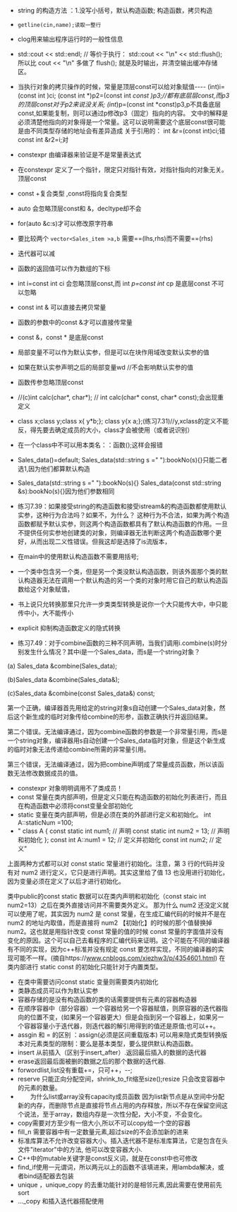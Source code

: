* string 的构造方法 ：1.没写小括号，默认构造函数; 构造函数，拷贝构造
*     getline(cin,name);读取一整行
* clog用来输出程序运行时的一般性信息
* std::cout << std::endl;
// 等价于执行：
std::cout << "\n" << std::flush();
所以比
cout << "\n" 多做了 flush(); 就是及时输出，并清空输出缓冲存储区。
* 当执行对象的拷贝操作的时候，常量是顶层const可以给对象赋值----
(int)i=(const int )ci;
(const int *)p2=(const int *const )p3;//都有底层层const,而p3的顶层const对于p2来说没关系;
(int*)p=(const int  *const)p3,p不具备底层const,如果能复制，则可以通过p修改p3（固定）指向的内容。
文中的解释是必须清楚他指向的对象得是一个常量。这可以说明需要这个底层const很可能是由不同类型存储的地址会有差异造成
关于引用的：
int &r=(const int)ci;错
const int &r2=i;对

* constexpr 由编译器来验证是不是常量表达式
* 在constexpr 定义了一个指针，限定只对指针有效，对指针指向的对象无关。顶层const
* const +复合类型 ,const将指向复合类型
* auto 会忽略顶层const和 &，decltype却不会
* for(auto &c:s)才可以修改原字符串
* 要比较两个  `vector<Sales_item >a,b`
需要==(lhs,rhs)而不需要==(rhs)
* 迭代器可以减
* 函数的返回值可以作为数组的下标
*  int  i=const int ci 会忽略顶层const,而 int *p=const int* cp 是底层const 不可以忽略
* const int & 可以直接去拷贝常量
* 函数的参数中的const &才可以直接传常量
* const &，const * 是底层const 
* 局部变量不可以作为默认实参，但是可以在块作用域改变默认实参的值
*    如果在默认实参声明之后的局部变量wd
    //不会影响默认实参的值
* 函数传参忽略顶层const
* //(c)int calc(char*, char*);
//	int calc(char* const, char* const);会出现重定义
* class x;class y;class x{ y*b;};
class y{x a;};(练习7.31)//y,xclass的定义不能反，得先要去确定成员的大小，class才会被使用（或者说识别）
* 在一个class中不可以用本类名：：函数();这样会报错
* 
    Sales_data()=default;
    Sales_data(std::string s =" "):bookNo(s){}只能二者选1,因为他们都算默认构造
* 
    Sales_data(std::string s =" "):bookNo(s){}
    Sales_data(const std::string &s):bookNo(s){}因为他们参数相同

* 练习7.39：如果接受string的构造函数和接受istream&的构造函数都使用默认实参，这种行为合法吗？如果不，为什么？
这种行为不合法，如果为两个构造函数都赋予默认实参，则这两个构造函数都具有了默认构造函数的作用。一旦不提供任何实参地创建类的对象，则编译器无法判断这两个构造函数哪个更好，从而出现二义性错误。但我这却是选择了is流版本，
* 在main中的使用默认构造函数不需要用括号;
* 一个类中包含另一个类，但是另一个类没默认构造函数，则该外面那个类的默认构造器无法在调用一个默认构造的另一个类的对象时用它自己的默认构造函数给这个对象赋值，
* 书上说只允转换那里只允许一步类类型转换是说你一个大只能传大中，中只能传中小，大不能传小
* explicit 抑制构造函数定义的隐式转换
* 练习7.49：对于combine函数的三种不同声明，当我们调用i.combine(s)时分别发生什么情况？其中i是一个Sales_data，而s是一个string对象？

(a) Sales_data &combine(Sales_data);

(b)Sales_data &combine(Sales_data&);

(c)Sales_data &combine(const Sales_data&) const;

第一个正确，编译器首先用给定的string对象s自动创建一个Sales_data对象，然后这个新生成的临时对象传给combine的形参，函数正确执行并返回结果。

第二个错误。无法编译通过，因为combine函数的参数是一个非常量引用，而s是一个string对象，编译器用s自动创建一个Sales_data临时对象，但是这个新生成的临时对象无法传递给combine所需的非常量引用。

第三个错误，无法编译通过，因为把combine声明成了常量成员函数，所以该函数无法修改数据成员的值。
* constexpr 对象明明调用不了类成员！
* const 常量在类内部声明，但是定义只能在构造函数的初始化列表进行，而且
在构造函数中必须将const变量全部初始化
* static 变量在类内部声明，但是必须在类的外部进行定义和初始化。 int A::staticNum =100;
* " class A {
    const static int num1; // 声明
     const static int num2 = 13; // 声明和初始化
 };
 const int A::num1 = 12; // 定义并初始化
 const int num2;  // 定义"

上面两种方式都可以对 const static 常量进行初始化。注意，第 3 行的代码并没有对 num2 进行定义，它只是进行声明。其实这里给了值 13 也没用进行初始化，因为变量必须在定义了以后才进行初始化。

类中public的const static 数据可以在类内声明和初始化（const staic int num2=13）之后在类外直接访问并不需要类外定义。
那为什么 num2 还没定义就可以使用了呢，其实因为 num2 是 const 常量，在生成汇编代码的时候并不是在 num2 的地址内取值，而是直接将 num2 【初始化】的时候的那个值替换掉 num2。这也就是用指针改变 const 常量的值的时候 const 常量的字面值并没有变化的原因。这个可以自己去看程序的汇编代码来证明。这个可能在不同的编译器有不同的实现，因为c++标准并没有规定 const 要怎样实现，不同的编译器的实现可能不一样。(摘自https://www.cnblogs.com/xiezhw3/p/4354601.html)
在类内部进行 static const 的初始化只能针对于内置类型。
* 在类中需要访问const static 变量则需要类内初始化
* 类静态成员可以作为默认实参
* 容器存储的是没有构造函数的类的话需要提供有元素的容器构造器
* 在顺序容器中（部分容器）一个容器给另一个容器赋值，则原容器的迭代器指向的位置不变，(如果另一个容器更大）但是会指到另一个容器上，如果另一个容器容量小于迭代器，则迭代器的解引用得到的值还是原值;也可以++。
* assgin 和 = 的区别 ：assign(必须是区间重载版本) 可以用来隐式类型转换版本对元素类型的限制：要么是基本类型，要么提供默认构造函数。
*  insert 从前插入（区别于insert_after）.返回最后插入的数据的迭代器
* erase返回最后面被删的数据之后的那个数据的迭代器.
* forwordlist,list没有重载+=，只可++，--;
* reserve 只能正向分配空间，shrink_to_fit缩至size();resize 只会改变容器中的元素的数量。
* 　　为什么list或array没有capacity成员函数
因为list新节点是从空间中分配新的内存，而删除节点是直接将节点占用的内存释放，所以不存在保留空间这个说法，至于array，数组内存是一次性分配，大小不变，不会变化。
* copy需要对方至少有一倍大小,所以不可以copy给一个空的容器
* fill_n 需要容器中有一定数量元素,超过size的不会添加新的进来
* 标准库算法不允许改变容器大小。插入迭代器不是标准库算法，它是包含在头文件"iterator"中的方法, 他可以改变容器大小.
* C++中的mutable关键字是const反义词，就是在const中也可修改
* find_if使用一元谓词，所以两元以上的函数不该填进来，用lambda解决，或者bind适配器去包装
* unique ，unique_copy 的去重功能针对的是相邻元素,因此需要在使用前先sort
* ..._copy 和插入迭代器搭配使用







